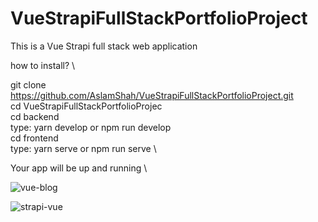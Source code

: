 # VueStrapiFullStackPortfolioProject
This is a Vue Strapi full stack web application


how to install? \

git clone https://github.com/AslamShah/VueStrapiFullStackPortfolioProject.git \
cd VueStrapiFullStackPortfolioProjec \
cd backend \
type: yarn develop or npm run develop \
cd frontend \
type: yarn serve or npm run serve \

Your app will be up and running \


![vue-blog](https://user-images.githubusercontent.com/43674715/182261638-bc9b23a3-fe3f-48f1-ab48-16993c25f38a.png)



![strapi-vue](https://user-images.githubusercontent.com/43674715/182261660-19ed4e73-86db-4cba-b5a9-97e200ab1e45.png)
